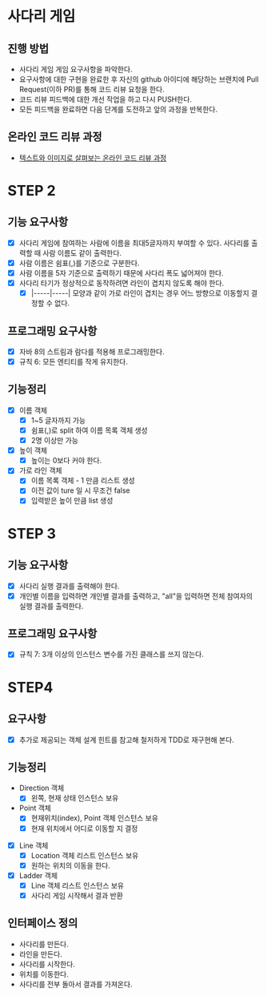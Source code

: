 # 사다리 게임
## 진행 방법
* 사다리 게임 게임 요구사항을 파악한다.
* 요구사항에 대한 구현을 완료한 후 자신의 github 아이디에 해당하는 브랜치에 Pull Request(이하 PR)를 통해 코드 리뷰 요청을 한다.
* 코드 리뷰 피드백에 대한 개선 작업을 하고 다시 PUSH한다.
* 모든 피드백을 완료하면 다음 단계를 도전하고 앞의 과정을 반복한다.

## 온라인 코드 리뷰 과정
* [텍스트와 이미지로 살펴보는 온라인 코드 리뷰 과정](https://github.com/nextstep-step/nextstep-docs/tree/master/codereview)

# STEP 2
## 기능 요구사항
- [x] 사다리 게임에 참여하는 사람에 이름을 최대5글자까지 부여할 수 있다. 사다리를 출력할 때 사람 이름도 같이 출력한다.
- [x] 사람 이름은 쉼표(,)를 기준으로 구분한다.
- [x] 사람 이름을 5자 기준으로 출력하기 때문에 사다리 폭도 넓어져야 한다.
- [x] 사다리 타기가 정상적으로 동작하려면 라인이 겹치지 않도록 해야 한다.
    - [x] |-----|-----| 모양과 같이 가로 라인이 겹치는 경우 어느 방향으로 이동할지 결정할 수 없다.

## 프로그래밍 요구사항
- [x] 자바 8의 스트림과 람다를 적용해 프로그래밍한다.
- [x] 규칙 6: 모든 엔티티를 작게 유지한다.

## 기능정리
- [x] 이름 객체
    - [x] 1~5 글자까지 가능
    - [x] 쉼표(,)로 split 하여 이름 목록 객체 생성
    - [x] 2명 이상만 가능

- [x] 높이 객체
  - [x] 높이는 0보다 커야 한다.

- [x] 가로 라인 객체
    - [x] 이름 목록 객체 - 1 만큼 리스트 생성
    - [x] 이전 값이 ture 일 시 무조건 false
    - [x] 입력받은 높이 만큼 list 생성

# STEP 3
## 기능 요구사항
- [x] 사다리 실행 결과를 출력해야 한다.
- [x] 개인별 이름을 입력하면 개인별 결과를 출력하고, "all"을 입력하면 전체 참여자의 실행 결과를 출력한다.

## 프로그래밍 요구사항
- [x] 규칙 7: 3개 이상의 인스턴스 변수를 가진 클래스를 쓰지 않는다.

# STEP4
## 요구사항
- [x] 추가로 제공되는 객체 설계 힌트를 참고해 철저하게 TDD로 재구현해 본다.

## 기능정리
- Direction 객체
  - [x] 왼쪽, 현재 상태 인스턴스 보유
- Point 객체
  - [x] 현재위치(index), Point 객체 인스턴스 보유
  - [x] 현재 위치에서 어디로 이동할 지 결정
- [x] Line 객체
  - [x] Location 객체 리스트 인스턴스 보유
  - [x] 원하는 위치의 이동을 한다.
- [x] Ladder 객체
  - [x] Line 객체 리스트 인스턴스 보유
  - [x] 사다리 게임 시작해서 결과 반환

## 인터페이스 정의
- 사다리를 만든다.
- 라인을 만든다.
- 사다리를 시작한다.
- 위치를 이동한다.
- 사다리를 전부 돌아서 결과를 가져온다.